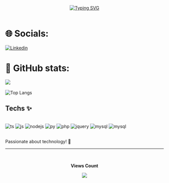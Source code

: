 <div align="center">
<a href="https://git.io/typing-svg"><img src="https://readme-typing-svg.demolab.com?font=Fira+Code&weight=600&size=25&duration=4000&pause=1000&color=add8e6&center=true&vCenter=true&width=435&lines=Hello!+My+name+is+john!;Welcome. ⭐" alt="Typing SVG" /></a>
</div>
<br>

# 🌐 Socials:
[![Linkedin](https://img.shields.io/badge/LinkedIn-0077B5?style=for-the-badge&logo=linkedin&logoColor=white)](https://www.linkedin.com/in/jo%C3%A3o-pedro-8114802ba/)

# 👀 GitHub stats:
![](https://github-readme-streak-stats.herokuapp.com/?user=speNillusion&theme=midnight-purple&hide_border=false)<br/><br/>
![Top Langs](https://github-readme-stats.vercel.app/api/top-langs/?username=speNillusion&theme=midnight-purple&hide_progress=true)

## Techs ✨

<div style="display: inline_block"><br/>
<img align="center" alt="ts" src="https://img.shields.io/badge/TypeScript-007ACC?style=for-the-badge&logo=typescript&logoColor=white" />
<img align="center" alt="js" src="https://img.shields.io/badge/JavaScript-F7DF1E?style=for-the-badge&logo=javascript&logoColor=black" />
<img align="center" alt="nodejs" src="https://img.shields.io/badge/Node.js-43853D?style=for-the-badge&logo=node.js&logoColor=white" />
<img align="center" alt="py" src="https://img.shields.io/badge/Python-14354C?style=for-the-badge&logo=python&logoColor=white" />
<img align="center" alt="php" src="https://img.shields.io/badge/PHP-777BB4?style=for-the-badge&logo=php&logoColor=white" />
<img align="center" alt="jquery" src="https://img.shields.io/badge/jQuery-0769AD?style=for-the-badge&logo=jquery&logoColor=white" />
<img align="center" alt="mysql" src="https://img.shields.io/badge/MySQL-00000F?style=for-the-badge&logo=mysql&logoColor=white" />
<img align="center" alt="mysql" src="https://img.shields.io/badge/Bootstrap-563D7C?style=for-the-badge&logo=bootstrap&logoColor=white" />
</div> <br>

Passionate about technology! 🚀

<hr>
<div align="center">
<br><p align="centre"><b>Views Count</b></p>  
<p align="center"><img align="center" src="https://profile-counter.glitch.me/{speNillusion}/count.svg" /></p> 
<br></div>
</div>
